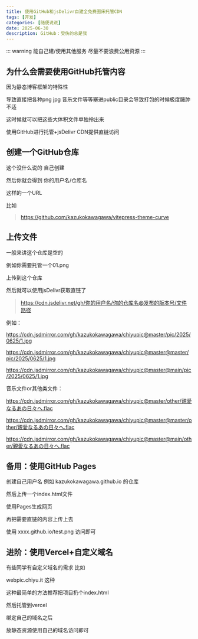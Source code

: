 ```yaml
---
title: 使用GitHub和jsDelivr自建全免费图床托管CDN
tags: [开发]
categories: [随便说说]
date: 2025-06-30
description: GitHub：受伤的总是我
---
```


::: warning
能自己建/使用其他服务 尽量不要浪费公用资源
:::

## 为什么会需要使用GitHub托管内容

因为静态博客框架的特殊性

导致直接把各种png jpg 音乐文件等等塞进public目录会导致打包的时候极度臃肿不适

这时候就可以把这些大体积文件单独拎出来

使用GitHub进行托管+jsDelivr CDN提供直链访问

## 创建一个GitHub仓库

这个没什么说的 自己创建

然后你就会得到 你的用户名/仓库名

这样的一个URL

比如

> https://github.com/kazukokawagawa/vitepress-theme-curve

## 上传文件

一般来讲这个仓库是空的

例如你需要托管一个01.png

上传到这个仓库

然后就可以使用jsDelivr获取直链了

> https://cdn.jsdelivr.net/gh/你的用户名/你的仓库名@发布的版本号/文件路径

例如：

https://cdn.jsdmirror.com/gh/kazukokawagawa/chiyupic@master/pic/2025/0625/1.jpg

https://cdn.jsdmirror.com/gh/kazukokawagawa/chiyupic@master@master/pic/2025/0625/1.jpg

https://cdn.jsdmirror.com/gh/kazukokawagawa/chiyupic@master@main/pic/2025/0625/1.jpg

音乐文件or其他类文件：

https://cdn.jsdmirror.com/gh/kazukokawagawa/chiyupic@master/other/親愛なるあの日々へ.flac

https://cdn.jsdmirror.com/gh/kazukokawagawa/chiyupic@master@master/other/親愛なるあの日々へ.flac

https://cdn.jsdmirror.com/gh/kazukokawagawa/chiyupic@master@main/other/親愛なるあの日々へ.flac

## 备用：使用GitHub Pages

创建自己用户名 例如 kazukokawagawa.github.io 的仓库

然后上传一个index.html文件

使用Pages生成网页

再把需要直链的内容上传上去

使用 xxxx.github.io/test.png 访问即可

## 进阶：使用Vercel+自定义域名

有些同学有自定义域名的需求 比如

webpic.chiyu.it 这种

这种最简单的方法推荐把项目扔个index.html

然后托管到vercel

绑定自己的域名之后

放静态资源使用自己的域名访问即可